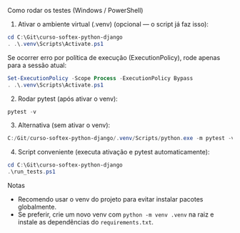 Como rodar os testes (Windows / PowerShell)

1) Ativar o ambiente virtual (.venv) (opcional — o script já faz isso):

```powershell
cd C:\Git\curso-softex-python-django
. .\.venv\Scripts\Activate.ps1
```

Se ocorrer erro por política de execução (ExecutionPolicy), rode apenas para a sessão atual:

```powershell
Set-ExecutionPolicy -Scope Process -ExecutionPolicy Bypass
. .\.venv\Scripts\Activate.ps1
```

2) Rodar pytest (após ativar o venv):

```powershell
pytest -v
```

3) Alternativa (sem ativar o venv):

```powershell
C:/Git/curso-softex-python-django/.venv/Scripts/python.exe -m pytest -v
```

4) Script conveniente (executa ativação e pytest automaticamente):

```powershell
cd C:\Git\curso-softex-python-django
.\run_tests.ps1
```

Notas
- Recomendo usar o venv do projeto para evitar instalar pacotes globalmente.
- Se preferir, crie um novo venv com `python -m venv .venv` na raiz e instale as dependências do `requirements.txt`.
